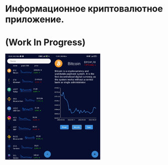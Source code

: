 # Информационное криптовалютное приложение.
# (Work In Progress)
<img src="https://github.com/kiselyv77/CryptoApp/blob/master/screens/screen_1.jpg?raw=true" width="30%" height="30%" align="left" />
<img src="https://github.com/kiselyv77/CryptoApp/blob/master/screens/screen_2.jpg?raw=true" width="30%" height="30%" align="left" />
